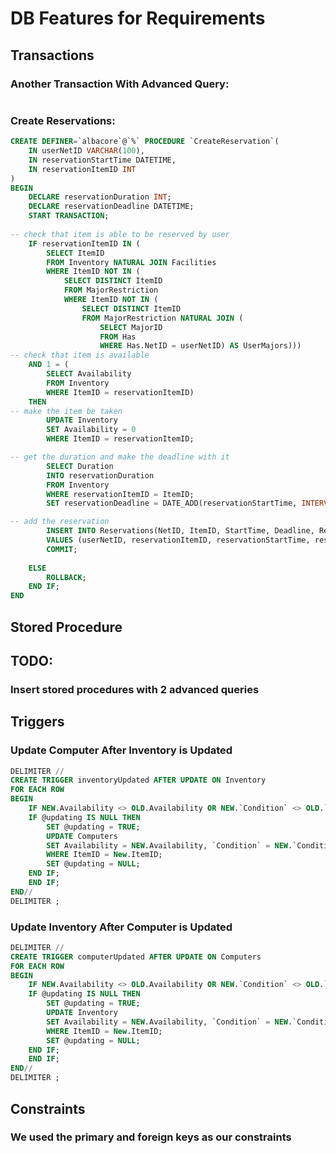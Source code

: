 # DB Features for Requirements

## Transactions
### Another Transaction With Advanced Query:
```SQL
```

### Create Reservations:
```SQL
CREATE DEFINER=`albacore`@`%` PROCEDURE `CreateReservation`(
	IN userNetID VARCHAR(100),
    IN reservationStartTime DATETIME,
    IN reservationItemID INT
)
BEGIN
	DECLARE reservationDuration INT;
	DECLARE reservationDeadline DATETIME;
    START TRANSACTION;
	
-- check that item is able to be reserved by user
    IF reservationItemID IN (
		SELECT ItemID
		FROM Inventory NATURAL JOIN Facilities
		WHERE ItemID NOT IN (
			SELECT DISTINCT ItemID
			FROM MajorRestriction
			WHERE ItemID NOT IN (
				SELECT DISTINCT ItemID
				FROM MajorRestriction NATURAL JOIN (
					SELECT MajorID
					FROM Has
					WHERE Has.NetID = userNetID) AS UserMajors)))
-- check that item is available
	AND 1 = (
		SELECT Availability
        FROM Inventory
        WHERE ItemID = reservationItemID)
	THEN
-- make the item be taken
		UPDATE Inventory
		SET Availability = 0
		WHERE ItemID = reservationItemID;

-- get the duration and make the deadline with it
		SELECT Duration
		INTO reservationDuration
		FROM Inventory
        WHERE reservationItemID = ItemID;
		SET reservationDeadline = DATE_ADD(reservationStartTime, INTERVAL reservationDuration HOUR);

-- add the reservation
        INSERT INTO Reservations(NetID, ItemID, StartTime, Deadline, ReturnTime)
        VALUES (userNetID, reservationItemID, reservationStartTime, reservationDeadline, NULL);
		COMMIT;
        
    ELSE
		ROLLBACK;
    END IF;
END
```
## Stored Procedure
## TODO:
### Insert stored procedures with 2 advanced queries

## Triggers
### Update Computer After Inventory is Updated
```SQL
DELIMITER //
CREATE TRIGGER inventoryUpdated AFTER UPDATE ON Inventory
FOR EACH ROW
BEGIN
	IF NEW.Availability <> OLD.Availability OR NEW.`Condition` <> OLD.`Condition` THEN
    IF @updating IS NULL THEN
		SET @updating = TRUE;
		UPDATE Computers
		SET Availability = NEW.Availability, `Condition` = NEW.`Condition`
		WHERE ItemID = New.ItemID;
        SET @updating = NULL;
	END IF;
	END IF;
END//
DELIMITER ;    
```

### Update Inventory After Computer is Updated
```SQL
DELIMITER //
CREATE TRIGGER computerUpdated AFTER UPDATE ON Computers
FOR EACH ROW
BEGIN
	IF NEW.Availability <> OLD.Availability OR NEW.`Condition` <> OLD.`Condition` THEN
    IF @updating IS NULL THEN
		SET @updating = TRUE;
		UPDATE Inventory
		SET Availability = NEW.Availability, `Condition` = NEW.`Condition`
		WHERE ItemID = New.ItemID;
        SET @updating = NULL;
	END IF;
	END IF;
END//
DELIMITER ;
```
## Constraints
### We used the primary and foreign keys as our constraints